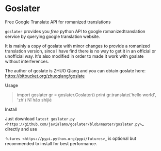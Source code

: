 Goslater
========

Free Google Translate API for romanized translations

``goslater`` provides you *free* python API to google  romanizedtranslation service by querying google translation website.

It is mainly a copy of goslate with minor changes to provide a romanized translation version, since I have find there is no way to get it in an official or unofficial way. It's also modified in order to made it work with goslate without interferences.

The author of goslate is ZHUO Qiang and you can obtain goslate here: https://bitbucket.org/zhuoqiang/goslate 


Usage

> import goslater
  gr = goslater.Goslater()
  print gr.translate('hello world', 'zh')
  Nǐ hǎo shìjiè

 
Install

Just download `latest goslater.py <https://github.com/javialamo/goslater/blob/master/goslater.py>`_ directly and use

`futures <https://pypi.python.org/pypi/futures>`_ is optional but recommended to install for best performance.


